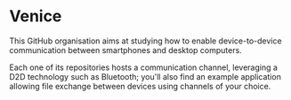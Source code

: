 # Venice

This GitHub organisation aims at studying how to enable device-to-device communication between smartphones and desktop computers.

Each one of its repositories hosts a communication channel, leveraging a D2D technology such as Bluetooth; you'll also find an example application allowing file exchange between devices using channels of your choice.
